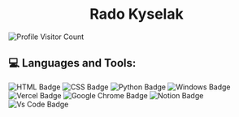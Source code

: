 <h1 align="center">
    Rado Kyselak
</h1>


![Profile Visitor Count](https://visitor-badge.laobi.icu/badge?page_id=radokyselak.radokyselak)


## 💻 Languages and Tools:



![HTML Badge](https://img.shields.io/badge/HTML5-E34F26?style=for-the-badge&logo=html5&logoColor=white)
![CSS Badge](https://img.shields.io/badge/CSS3-1572B6?style=for-the-badge&logo=css3&logoColor=white)
![Python Badge](https://img.shields.io/badge/Python-14354C?style=for-the-badge&logo=python&logoColor=white)
![Windows Badge](https://img.shields.io/badge/Windows-0078D6?style=for-the-badge&logo=windows&logoColor=white)
![Vercel Badge](https://img.shields.io/badge/vercel-000?style=for-the-badge&logo=vercel&logoColor=white)
![Google Chrome Badge](https://img.shields.io/badge/google_chrome-556532?style=for-the-badge&logo=googlechrome&logoColor=white)
![Notion Badge](https://img.shields.io/badge/notion-000?style=for-the-badge&logo=notion&logoColor=white)
![Vs Code Badge](https://img.shields.io/badge/Visual_Studio_Code-0078D6?style=for-the-badge&logo=visualstudiocode&logoColor=white)


